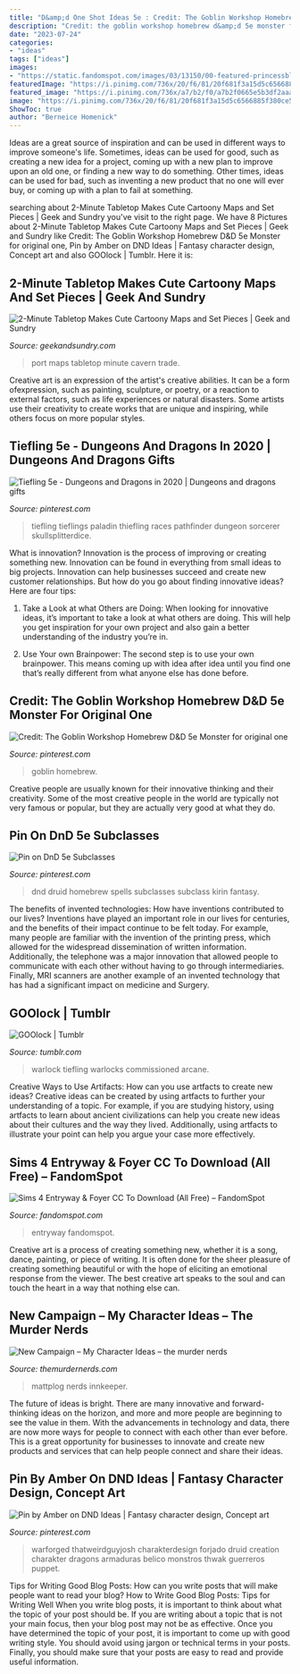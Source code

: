 ```yaml
---
title: "D&amp;d One Shot Ideas 5e : Credit: The Goblin Workshop Homebrew D&amp;d 5e Monster For Original One"
description: "Credit: the goblin workshop homebrew d&amp;d 5e monster for original one"
date: "2023-07-24"
categories:
- "ideas"
tags: ["ideas"]
images:
- "https://static.fandomspot.com/images/03/13150/00-featured-princessbliss-entryway-set-sims4-cc-light.jpg"
featuredImage: "https://i.pinimg.com/736x/20/f6/81/20f681f3a15d5c6566885f380ce51cff.jpg"
featured_image: "https://i.pinimg.com/736x/a7/b2/f0/a7b2f0665e5b3df2aaac4128ccc4c761.jpg"
image: "https://i.pinimg.com/736x/20/f6/81/20f681f3a15d5c6566885f380ce51cff.jpg"
ShowToc: true
author: "Berneice Homenick"
---
```



Ideas are a great source of inspiration and can be used in different ways to improve someone's life. Sometimes, ideas can be used for good, such as creating a new idea for a project, coming up with a new plan to improve upon an old one, or finding a new way to do something. Other times, ideas can be used for bad, such as inventing a new product that no one will ever buy, or coming up with a plan to fail at something.

	

		
searching about 2-Minute Tabletop Makes Cute Cartoony Maps and Set Pieces | Geek and Sundry you've visit to the right page. We have 8 Pictures about 2-Minute Tabletop Makes Cute Cartoony Maps and Set Pieces | Geek and Sundry like Credit: The Goblin Workshop Homebrew D&amp;D 5e Monster for original one, Pin by Amber on DND Ideas | Fantasy character design, Concept art and also GOOlock | Tumblr. Here it is:
		
    
## 2-Minute Tabletop Makes Cute Cartoony Maps And Set Pieces | Geek And Sundry

<img loading=lazy src="https://geekandsundry.com/wp-content/uploads/2016/06/trade-port.png" onerror="this.onerror=null;this.src='https://tse1.mm.bing.net/th?id=OIP.ySr9jkjCKOT9RhzXKEBLewHaFK&amp;pid=15.1';" alt="2-Minute Tabletop Makes Cute Cartoony Maps and Set Pieces | Geek and Sundry">

_Source: geekandsundry.com_

>port maps tabletop minute cavern trade. 

	

Creative art is an expression of the artist's creative abilities. It can be a form ofexpression, such as painting, sculpture, or poetry, or a reaction to external factors, such as life experiences or natural disasters. Some artists use their creativity to create works that are unique and inspiring, while others focus on more popular styles.

    
## Tiefling 5e - Dungeons And Dragons In 2020 | Dungeons And Dragons Gifts

<img loading=lazy src="https://i.pinimg.com/736x/20/f6/81/20f681f3a15d5c6566885f380ce51cff.jpg" onerror="this.onerror=null;this.src='https://tse4.mm.bing.net/th?id=OIP.G2kKo-0j17VxiGbmLGLTrQHaLH&amp;pid=15.1';" alt="Tiefling 5e - Dungeons and Dragons in 2020 | Dungeons and dragons gifts">

_Source: pinterest.com_

>tiefling tieflings paladin thiefling races pathfinder dungeon sorcerer skullsplitterdice. 

	

What is innovation?
Innovation is the process of improving or creating something new. Innovation can be found in everything from small ideas to big projects. Innovation can help businesses succeed and create new customer relationships. But how do you go about finding innovative ideas? Here are four tips:
1. Take a Look at what Others are Doing: When looking for innovative ideas, it’s important to take a look at what others are doing. This will help you get inspiration for your own project and also gain a better understanding of the industry you’re in.

2. Use Your own Brainpower: The second step is to use your own brainpower. This means coming up with idea after idea until you find one that’s really different from what anyone else has done before.


    
## Credit: The Goblin Workshop Homebrew D&amp;D 5e Monster For Original One

<img loading=lazy src="https://i.pinimg.com/736x/2c/bc/4e/2cbc4eb937bffa2e04548bac32e7618e.jpg" onerror="this.onerror=null;this.src='https://tse2.mm.bing.net/th?id=OIP.NbJLV51pJ4EkrRyHwQGJcwHaHV&amp;pid=15.1';" alt="Credit: The Goblin Workshop Homebrew D&amp;D 5e Monster for original one">

_Source: pinterest.com_

>goblin homebrew. 

	

Creative people are usually known for their innovative thinking and their creativity. Some of the most creative people in the world are typically not very famous or popular, but they are actually very good at what they do.

    
## Pin On DnD 5e Subclasses

<img loading=lazy src="https://i.pinimg.com/736x/a7/b2/f0/a7b2f0665e5b3df2aaac4128ccc4c761.jpg" onerror="this.onerror=null;this.src='https://tse4.mm.bing.net/th?id=OIP.RUNKEjaDgq8KxxfnIFA_1gHaJl&amp;pid=15.1';" alt="Pin on DnD 5e Subclasses">

_Source: pinterest.com_

>dnd druid homebrew spells subclasses subclass kirin fantasy. 

	

The benefits of invented technologies: How have inventions contributed to our lives?
Inventions have played an important role in our lives for centuries, and the benefits of their impact continue to be felt today. For example, many people are familiar with the invention of the printing press, which allowed for the widespread dissemination of written information. Additionally, the telephone was a major innovation that allowed people to communicate with each other without having to go through intermediaries. Finally, MRI scanners are another example of an invented technology that has had a significant impact on medicine and Surgery.

    
## GOOlock | Tumblr

<img loading=lazy src="https://64.media.tumblr.com/e9c1357ace52c4a1d872dee96b84c456/22d89568a05b4cae-82/s1280x1920/aa9acb5da977871cf6bb29d06e4dfa36ec6062fb.png" onerror="this.onerror=null;this.src='https://tse3.mm.bing.net/th?id=OIP.xUdq7my3LVVWmXVHZsqhkAHaLH&amp;pid=15.1';" alt="GOOlock | Tumblr">

_Source: tumblr.com_

>warlock tiefling warlocks commissioned arcane. 

	

Creative Ways to Use Artifacts: How can you use artfacts to create new ideas?
Creative ideas can be created by using artfacts to further your understanding of a topic. For example, if you are studying history, using artfacts to learn about ancient civilizations can help you create new ideas about their cultures and the way they lived. Additionally, using artfacts to illustrate your point can help you argue your case more effectively.

    
## Sims 4 Entryway &amp; Foyer CC To Download (All Free) – FandomSpot

<img loading=lazy src="https://static.fandomspot.com/images/03/13150/00-featured-princessbliss-entryway-set-sims4-cc-light.jpg" onerror="this.onerror=null;this.src='https://tse4.mm.bing.net/th?id=OIP.yyjqYIwy2EVtgYaKotbchwHaDd&amp;pid=15.1';" alt="Sims 4 Entryway &amp; Foyer CC To Download (All Free) – FandomSpot">

_Source: fandomspot.com_

>entryway fandomspot. 

	

Creative art is a process of creating something new, whether it is a song, dance, painting, or piece of writing. It is often done for the sheer pleasure of creating something beautiful or with the hope of eliciting an emotional response from the viewer. The best creative art speaks to the soul and can touch the heart in a way that nothing else can.

    
## New Campaign – My Character Ideas – The Murder Nerds

<img loading=lazy src="https://themurdernerds.files.wordpress.com/2015/10/d_d_half_orc_by_mattplog-d231rem.jpg?w=748" onerror="this.onerror=null;this.src='https://tse3.mm.bing.net/th?id=OIP.Mo5YmUtMGYie8CT6odEbnQHaJu&amp;pid=15.1';" alt="New Campaign – My Character Ideas – the murder nerds">

_Source: themurdernerds.com_

>mattplog nerds innkeeper. 

	

The future of ideas is bright. There are many innovative and forward-thinking ideas on the horizon, and more and more people are beginning to see the value in them. With the advancements in technology and data, there are now more ways for people to connect with each other than ever before. This is a great opportunity for businesses to innovate and create new products and services that can help people connect and share their ideas.

    
## Pin By Amber On DND Ideas | Fantasy Character Design, Concept Art

<img loading=lazy src="https://i.pinimg.com/736x/48/ff/2a/48ff2ab4e61186ae52450c20ac1ef06f.jpg" onerror="this.onerror=null;this.src='https://tse3.mm.bing.net/th?id=OIP.hgkk2vKSs3VhEi_psWgqtQHaNF&amp;pid=15.1';" alt="Pin by Amber on DND Ideas | Fantasy character design, Concept art">

_Source: pinterest.com_

>warforged thatweirdguyjosh charakterdesign forjado druid creation charakter dragons armaduras belico monstros thwak guerreros puppet. 

	

Tips for Writing Good Blog Posts: How can you write posts that will make people want to read your blog?
How to Write Good Blog Posts: Tips for Writing Well
When you write blog posts, it is important to think about what the topic of your post should be.  If you are writing about a topic that is not your main focus, then your blog post may not be as effective.  Once you have determined the topic of your post, it is important to come up with good writing style.  You should avoid using jargon or technical terms in your posts.  Finally, you should make sure that your posts are easy to read and provide useful information.

